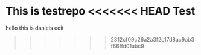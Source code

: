 This is testrepo
<<<<<<< HEAD
Test
=======
hello this is daniels edit
>>>>>>> 2312cf09c26a2a3f2c17d8ac9ab3f66ffd01abc9
